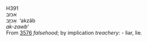 <body>
  <p>H391<br>  אכזב  <br> אַכזָב  ‎  ‘akzâb  <br><i>ak-zawb‘ </i><br>From <a href="h3576.htm">3576</a>  <i>falsehood</i>; by implication <i>treachery: - </i>liar, lie.<br></p>
 </body>